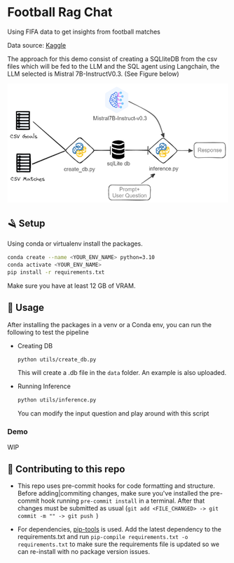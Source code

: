 # Football Rag Chat

Using FIFA data to get insights from football matches

Data source: [Kaggle](https://www.kaggle.com/datasets/zeesolver/fifa-results?resource=download)

The approach for this demo consist of creating a SQLliteDB from the csv files which will be fed to the LLM and the SQL agent using Langchain, the LLM selected is Mistral 7B-InstructV0.3. (See Figure below)

![img](./data/description.png)


## 🪒 Setup

Using conda or virtualenv install the packages.

```bash
conda create --name <YOUR_ENV_NAME> python=3.10
conda activate <YOUR_ENV_NAME>
pip install -r requirements.txt
```

Make sure you have at least 12 GB of VRAM.

## 🐍 Usage



After installing the packages in a venv or a Conda env, you can run the following to test the pipeline


- Creating DB
    ```bash
    python utils/create_db.py
    ```

    This will create a .db file in the `data` folder. An example is also uploaded. 

- Running Inference

    ```bash
    python utils/inference.py
    ```
    You can modify the input question and play around with this script

### Demo

WIP

## 🤿 Contributing to this repo

- This repo uses pre-commit hooks for code formatting and structure. Before adding|commiting changes, make sure you've installed the pre-commit hook running `pre-commit install` in a terminal. After that changes must be submitted as usual (`git add <FILE_CHANGED> -> git commit -m "" -> git push `)

- For dependencies, [pip-tools](https://github.com/jazzband/pip-tools) is used. Add the latest dependency to the requirements.txt and run  `pip-compile requirements.txt -o requirements.txt` to make sure the requirements file is updated so we can re-install with no package version issues.
